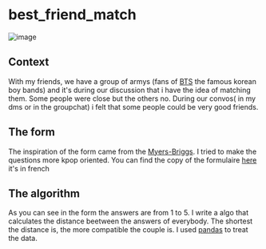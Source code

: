 # best_friend_match
![image](https://user-images.githubusercontent.com/62291831/194762846-597c0fdd-cd76-4137-865b-56bd92c49527.png)

## Context 
With my friends, we have a group of armys (fans of [BTS](https://www.youtube.com/channel/UCLkAepWjdylmXSltofFvsYQ) the famous korean boy bands) and it's during our discussion that i have the idea of matching them. Some people were close but the others no. During our convos( in my dms or in the groupchat) 
i felt that some people could be very good friends.

## The form
The inspiration of the form came from the [Myers-Briggs](https://www.16personalities.com/free-personality-test). I tried to make the questions more kpop oriented.
You can find the copy of the formulaire [here](https://forms.gle/jbgC46VzmZbqi3dN7) it's in french

## The algorithm
As you can see in the form the answers are from 1 to 5. I write a algo that calculates the distance beetween the answers of everybody. The shortest the distance is, the more compatible the couple is. 
I used [pandas](https://pandas.pydata.org/) to treat the data.
